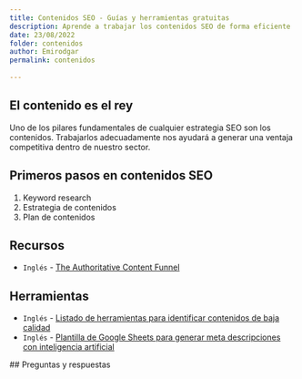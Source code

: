 ```yaml
---
title: Contenidos SEO - Guías y herramientas gratuitas
description: Aprende a trabajar los contenidos SEO de forma eficiente
date: 23/08/2022
folder: contenidos
author: Emirodgar
permalink: contenidos
  
---
```


## El contenido es el rey

Uno de los pilares fundamentales de cualquier estrategia SEO son los contenidos. Trabajarlos adecuadamente nos ayudará a generar una ventaja competitiva dentro de nuestro sector.

## Primeros pasos en contenidos SEO 

 1. Keyword research
 2. Estrategia de contenidos
 3. Plan de contenidos

## Recursos

- `Inglés` - [The Authoritative Content Funnel](https://moz.com/blog/authoritative-content-funnel-whiteboard-friday)


## Herramientas

- `Inglés` - [Listado de herramientas para identificar contenidos de baja calidad](https://www.gsqi.com/marketing-blog/tools-for-detecting-low-quality-ai-content/)
- `Inglés` - [Plantilla de Google Sheets para generar meta descripciones con inteligencia artificial](https://seogreetings.com/blogs/news/bulk-generate-ai-meta-descriptions-in-google-sheets)

<section  id="cs_pr">
## Preguntas y respuestas

</section>


<!--stackedit_data:
eyJoaXN0b3J5IjpbLTE4MTY3Nzk3MDMsLTEzMDI0NTk1NjEsMT
g2NDM0MjQyMyw3NDQ1Mjc4NjQsLTgxNDM0NTgsMTA4MTg0MzI2
OF19
-->